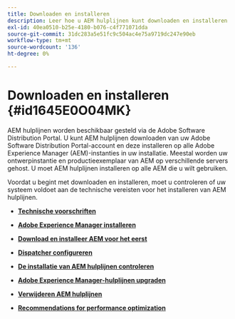 ```yaml
---
title: Downloaden en installeren
description: Leer hoe u AEM hulplijnen kunt downloaden en installeren
exl-id: 40ea0510-b25e-4180-b076-c4f771071dda
source-git-commit: 31dc283a5e51fc9c504ac4e75a9719dc247e90eb
workflow-type: tm+mt
source-wordcount: '136'
ht-degree: 0%

---
```


# Downloaden en installeren {#id1645E0O04MK}

AEM hulplijnen worden beschikbaar gesteld via de Adobe Software Distribution Portal. U kunt AEM hulplijnen downloaden van uw Adobe Software Distribution Portal-account en deze installeren op alle Adobe Experience Manager \(AEM\)-instanties in uw installatie. Meestal worden uw ontwerpinstantie en productieexemplaar van AEM op verschillende servers gehost. U moet AEM hulplijnen installeren op alle AEM die u wilt gebruiken.

Voordat u begint met downloaden en installeren, moet u controleren of uw systeem voldoet aan de technische vereisten voor het installeren van AEM hulplijnen.

- **[Technische voorschriften](download-install-technical-requirements.md)**

- **[Adobe Experience Manager installeren](download-install-aem.md)**

- **[Download en installeer AEM voor het eerst](download-install-aemg-first-time.md)**

- **[Dispatcher configureren](download-install-configure-dispatcher.md)**

- **[De installatie van AEM hulplijnen controleren](download-install-verify-aemg-installation.md)**

- **[Adobe Experience Manager-hulplijnen upgraden](upgrade-xml-documentation.md)**

- **[Verwijderen AEM hulplijnen](download-install-unistall-aemg.md)**

- **[Recommendations for performance optimization](download-install-recommend-perf-optimiz.md)**
